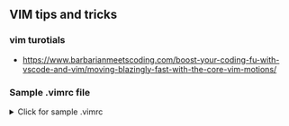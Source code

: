 ## VIM tips and tricks

### vim turotials
  * https://www.barbarianmeetscoding.com/boost-your-coding-fu-with-vscode-and-vim/moving-blazingly-fast-with-the-core-vim-motions/


### Sample .vimrc file

<details> <summary> Click for sample .vimrc </summary>

```
"#####################################################################################(

call plug#begin()

" List your plugins here
Plug 'tpope/vim-sensible'

" Shorthand notation for GitHub; translates to https://github.com/junegunn/seoul256.vim.git
Plug 'junegunn/seoul256.vim'

" Any valid git URL is allowed
Plug 'https://github.com/junegunn/vim-easy-align.git'

" On-demand loading: loaded when the specified command is executed
Plug 'preservim/nerdtree', { 'on': 'NERDTreeToggle' }

"  A Git wrapper so awesome, it should be illegal
Plug 'tpope/vim-fugitive'

" Colorscheme
" solarized
Plug 'altercation/vim-colors-solarized'

call plug#end()
"#####################################################################################)


" Color schemes should be loaded after plug#end().
" We prepend it with 'silent!' to ignore errors when it's not yet installed.
silent! colorscheme seoul256

" Terminmal or GUI based vim
" If terminal use
" :set termguicolors
" If GUI or terminal that supports palette
" :set notermguicolors

" KKMS
set ts=4
set sw=4
set expandtab
set hlsearch

```

</details>
